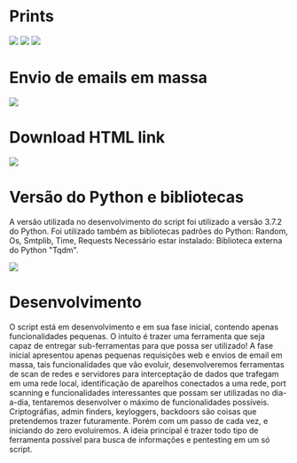 # Prints

<img src="https://i.imgur.com/G59pxcU.png" />
<img src="https://i.imgur.com/Et6PYob.png" />
<img src="https://i.imgur.com/KG0bIg4.png" />

# Envio de emails em massa

<img src="https://i.imgur.com/AcYcW0v.png" />

# Download HTML link

<img src="https://i.imgur.com/g0ZTQFa.png"/>

# Versão do Python e bibliotecas
A versão utilizada no desenvolvimento do script foi utilizado a versão 3.7.2 do Python.
Foi utilizado também as bibliotecas padrões do Python: Random, Os, Smtplib, Time, Requests
Necessário estar instalado: Biblioteca externa do Python "Tqdm".

<img src="https://upload.wikimedia.org/wikipedia/commons/thumb/a/aa/Requests_Python_Logo.png/220px-Requests_Python_Logo.png"/>

# Desenvolvimento
O script está em desenvolvimento e em sua fase inicial, contendo apenas funcionalidades pequenas.
O intuito é trazer uma ferramenta que seja capaz de entregar sub-ferramentas para que possa ser utilizado!
A fase inicial apresentou apenas pequenas requisições web e envios de email em massa, tais funcionalidades que vão evoluir, desenvolveremos ferramentas de scan de redes e servidores para interceptação de dados que trafegam em uma rede local, identificação de aparelhos conectados a uma rede, port scanning e funcionalidades interessantes que possam ser utilizadas no dia-a-dia, tentaremos desenvolver o máximo de funcionalidades possíveis. Criptográfias, admin finders, keyloggers, backdoors são coisas que pretendemos trazer futuramente. Porém com um passo de cada vez, e iniciando do zero evoluiremos. A ideia principal é trazer todo tipo de ferramenta possível para busca de informações e pentesting em um só script.
